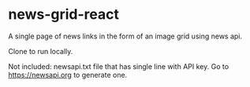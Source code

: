 # news-grid-react
A single page of news links in the form of an image grid using news api.

Clone to run locally.

Not included: newsapi.txt file that has single line with API key.  Go to https://newsapi.org to generate one.




